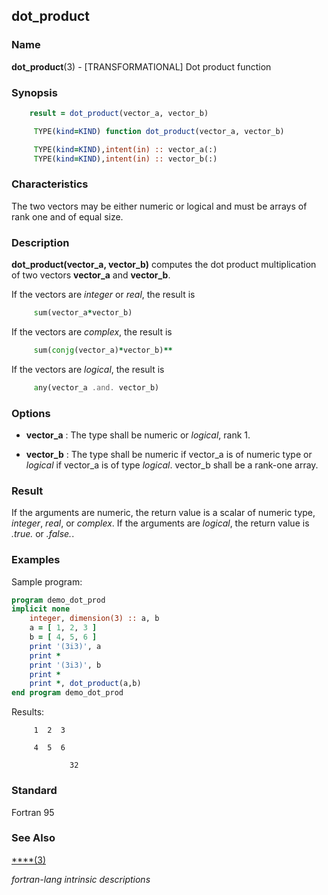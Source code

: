 ## dot_product

### **Name**

**dot_product**(3) - \[TRANSFORMATIONAL\] Dot product function

### **Synopsis**
```fortran
    result = dot_product(vector_a, vector_b)
```
```fortran
     TYPE(kind=KIND) function dot_product(vector_a, vector_b)

     TYPE(kind=KIND),intent(in) :: vector_a(:)
     TYPE(kind=KIND),intent(in) :: vector_b(:)
```
### **Characteristics**

The two vectors may be either numeric or logical and must be arrays
of rank one and of equal size.

### **Description**

**dot_product(vector_a, vector_b)** computes the dot product
multiplication of two vectors **vector_a** and **vector_b**.

If the vectors are _integer_ or _real_, the result is
```fortran
     sum(vector_a*vector_b)
```
If the vectors are _complex_, the result is
```fortran
     sum(conjg(vector_a)*vector_b)**
```
If the vectors are _logical_, the result is
```fortran
     any(vector_a .and. vector_b)
```
### **Options**

- **vector_a**
  : The type shall be numeric or _logical_, rank 1.

- **vector_b**
  : The type shall be numeric if vector_a is of numeric type or _logical_
  if vector_a is of type _logical_. vector_b shall be a rank-one
  array.

### **Result**

If the arguments are numeric, the return value is a scalar of numeric
type, _integer_, _real_, or _complex_. If the arguments are _logical_, the
return value is _.true._ or _.false._.

### **Examples**

Sample program:

```fortran
program demo_dot_prod
implicit none
    integer, dimension(3) :: a, b
    a = [ 1, 2, 3 ]
    b = [ 4, 5, 6 ]
    print '(3i3)', a
    print *
    print '(3i3)', b
    print *
    print *, dot_product(a,b)
end program demo_dot_prod
```
Results:
```text
     1  2  3

     4  5  6

             32
```
### **Standard**

Fortran 95

### **See Also**

[****(3)](#)

 _fortran-lang intrinsic descriptions_
